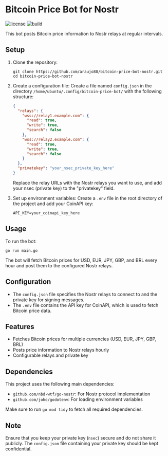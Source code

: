 # Bitcoin Price Bot for Nostr

[![license](https://img.shields.io/badge/license-GPL-green)](https://raw.githubusercontent.com/araujo88/bitcoin-price-bot-nostr/main/LICENSE)
[![build](https://github.com/araujo88/bitcoin-price-bot-nostr/actions/workflows/go.yml/badge.svg?branch=main)](https://github.com/araujo88/bitcoin-price-bot-nostr/actions/workflows/go.yml)

This bot posts Bitcoin price information to Nostr relays at regular intervals.

## Setup

1. Clone the repository:

   ```
   git clone https://github.com/araujo88/bitcoin-price-bot-nostr.git
   cd bitcoin-price-bot-nostr
   ```

2. Create a configuration file:
   Create a file named `config.json` in the directory `/home/ubuntu/.config/bitcoin-price-bot/` with the following structure:

   ```json
   {
     "relays": {
       "wss://relay1.example.com": {
         "read": true,
         "write": true,
         "search": false
       },
       "wss://relay2.example.com": {
         "read": true,
         "write": true,
         "search": false
       }
     },
     "privatekey": "your_nsec_private_key_here"
   }
   ```

   Replace the relay URLs with the Nostr relays you want to use, and add your nsec (private key) to the "privatekey" field.

3. Set up environment variables:
   Create a `.env` file in the root directory of the project and add your CoinAPI key:

   ```
   API_KEY=your_coinapi_key_here
   ```

## Usage

To run the bot:

```
go run main.go
```

The bot will fetch Bitcoin prices for USD, EUR, JPY, GBP, and BRL every hour and post them to the configured Nostr relays.

## Configuration

- The `config.json` file specifies the Nostr relays to connect to and the private key for signing messages.
- The `.env` file contains the API key for CoinAPI, which is used to fetch Bitcoin price data.

## Features

- Fetches Bitcoin prices for multiple currencies (USD, EUR, JPY, GBP, BRL)
- Posts price information to Nostr relays hourly
- Configurable relays and private key

## Dependencies

This project uses the following main dependencies:

- `github.com/nbd-wtf/go-nostr`: For Nostr protocol implementation
- `github.com/joho/godotenv`: For loading environment variables

Make sure to run `go mod tidy` to fetch all required dependencies.

## Note

Ensure that you keep your private key (`nsec`) secure and do not share it publicly. The `config.json` file containing your private key should be kept confidential.
